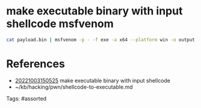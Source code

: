 # make executable binary with input shellcode msfvenom
```bash
cat payload.bin | msfvenom -p - -f exe -a x64 --platform win -o output.exe
```

# References
- [20221003150525](/zet/20221003150525/README.md) make executable binary with input shellcode
- ~/kb/hacking/pwn/shellcode-to-executable.md

Tags:
    #assorted

